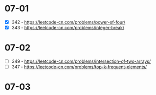 # 07-01
* [x] 342 - https://leetcode-cn.com/problems/power-of-four/
* [x] 343 - https://leetcode-cn.com/problems/integer-break/

# 07-02
* [ ] 349 - https://leetcode-cn.com/problems/intersection-of-two-arrays/
* [ ] 347 - https://leetcode-cn.com/problems/top-k-frequent-elements/

# 07-03
